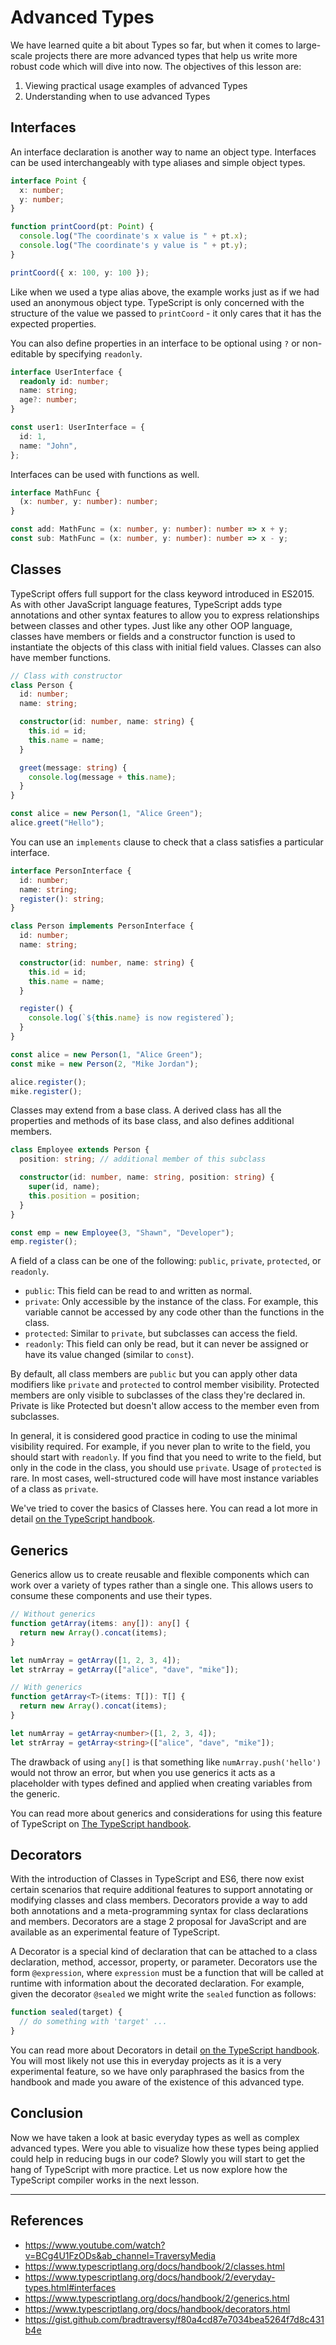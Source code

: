 # Advanced Types

We have learned quite a bit about Types so far, but when it comes to large-scale projects there are more advanced types that help us write more robust code which will dive into now. The objectives of this lesson are:

1. Viewing practical usage examples of advanced Types
2. Understanding when to use advanced Types

## Interfaces

An interface declaration is another way to name an object type. Interfaces can be used interchangeably with type aliases and simple object types.

```ts
interface Point {
  x: number;
  y: number;
}

function printCoord(pt: Point) {
  console.log("The coordinate's x value is " + pt.x);
  console.log("The coordinate's y value is " + pt.y);
}

printCoord({ x: 100, y: 100 });
```

Like when we used a type alias above, the example works just as if we had used an anonymous object type. TypeScript is only concerned with the structure of the value we passed to `printCoord` - it only cares that it has the expected properties.

You can also define properties in an interface to be optional using `?` or non-editable by specifying `readonly`.

```ts
interface UserInterface {
  readonly id: number;
  name: string;
  age?: number;
}

const user1: UserInterface = {
  id: 1,
  name: "John",
};
```

Interfaces can be used with functions as well.

```ts
interface MathFunc {
  (x: number, y: number): number;
}

const add: MathFunc = (x: number, y: number): number => x + y;
const sub: MathFunc = (x: number, y: number): number => x - y;
```

## Classes

TypeScript offers full support for the class keyword introduced in ES2015. As with other JavaScript language features, TypeScript adds type annotations and other syntax features to allow you to express relationships between classes and other types. Just like any other OOP language, classes have members or fields and a constructor function is used to instantiate the objects of this class with initial field values. Classes can also have member functions.

```ts
// Class with constructor
class Person {
  id: number;
  name: string;

  constructor(id: number, name: string) {
    this.id = id;
    this.name = name;
  }

  greet(message: string) {
    console.log(message + this.name);
  }
}

const alice = new Person(1, "Alice Green");
alice.greet("Hello");
```

You can use an `implements` clause to check that a class satisfies a particular interface.

```ts
interface PersonInterface {
  id: number;
  name: string;
  register(): string;
}

class Person implements PersonInterface {
  id: number;
  name: string;

  constructor(id: number, name: string) {
    this.id = id;
    this.name = name;
  }

  register() {
    console.log(`${this.name} is now registered`);
  }
}

const alice = new Person(1, "Alice Green");
const mike = new Person(2, "Mike Jordan");

alice.register();
mike.register();
```

Classes may extend from a base class. A derived class has all the properties and methods of its base class, and also defines additional members.

```ts
class Employee extends Person {
  position: string; // additional member of this subclass

  constructor(id: number, name: string, position: string) {
    super(id, name);
    this.position = position;
  }
}

const emp = new Employee(3, "Shawn", "Developer");
emp.register();
```

A field of a class can be one of the following: `public`, `private`, `protected`, or
`readonly`.

- `public`: This field can be read to and written as normal.
- `private`: Only accessible by the instance of the class. For example, this variable cannot be accessed by any code other than the functions in the class.
- `protected`: Similar to `private`, but subclasses can access the field.
- `readonly`: This field can only be read, but it can never be assigned or have its value changed (similar to `const`).

By default, all class members are `public` but you can apply other data modifiers like `private` and `protected` to control member visibility. Protected members are only visible to subclasses of the class they're declared in. Private is like Protected but doesn't allow access to the member even from subclasses.

In general, it is considered good practice in coding to use the minimal visibility required. For example, if you never plan to write to the field, you should start with `readonly`. If you find that you need to write to the field, but only in the code in the class, you should use `private`. Usage of `protected` is rare. In most cases, well-structured code will have most instance variables of a class as `private`.

We've tried to cover the basics of Classes here. You can read a lot more in detail [on the TypeScript handbook](https://www.typescriptlang.org/docs/handbook/2/classes.html).

## Generics

Generics allow us to create reusable and flexible components which can work over a variety of types rather than a single one. This allows users to consume these components and use their types.

```ts
// Without generics
function getArray(items: any[]): any[] {
  return new Array().concat(items);
}

let numArray = getArray([1, 2, 3, 4]);
let strArray = getArray(["alice", "dave", "mike"]);

// With generics
function getArray<T>(items: T[]): T[] {
  return new Array().concat(items);
}

let numArray = getArray<number>([1, 2, 3, 4]);
let strArray = getArray<string>(["alice", "dave", "mike"]);
```

The drawback of using `any[]` is that something like `numArray.push('hello')` would not throw an error, but when you use generics it acts as a placeholder with types defined and applied when creating variables from the generic.

You can read more about generics and considerations for using this feature of TypeScript on [The TypeScript handbook](https://www.typescriptlang.org/docs/handbook/2/generics.html).

## Decorators

With the introduction of Classes in TypeScript and ES6, there now exist certain scenarios that require additional features to support annotating or modifying classes and class members. Decorators provide a way to add both annotations and a meta-programming syntax for class declarations and members. Decorators are a stage 2 proposal for JavaScript and are available as an experimental feature of TypeScript.

A Decorator is a special kind of declaration that can be attached to a class declaration, method, accessor, property, or parameter. Decorators use the form `@expression`, where `expression` must be a function that will be called at runtime with information about the decorated declaration. For example, given the decorator `@sealed` we might write the `sealed` function as follows:

```ts
function sealed(target) {
  // do something with 'target' ...
}
```

You can read more about Decorators in detail [on the TypeScript handbook](https://www.typescriptlang.org/docs/handbook/decorators.html). You will most likely not use this in everyday projects as it is a very experimental feature, so we have only paraphrased the basics from the handbook and made you aware of the existence of this advanced type.

## Conclusion

Now we have taken a look at basic everyday types as well as complex advanced types. Were you able to visualize how these types being applied could help in reducing bugs in our code? Slowly you will start to get the hang of TypeScript with more practice. Let us now explore how the TypeScript compiler works in the next lesson.

---

## References

- https://www.youtube.com/watch?v=BCg4U1FzODs&ab_channel=TraversyMedia
- https://www.typescriptlang.org/docs/handbook/2/classes.html
- https://www.typescriptlang.org/docs/handbook/2/everyday-types.html#interfaces
- https://www.typescriptlang.org/docs/handbook/2/generics.html
- https://www.typescriptlang.org/docs/handbook/decorators.html
- https://gist.github.com/bradtraversy/f80a4cd87e7034bea5264f7d8c431b4e
